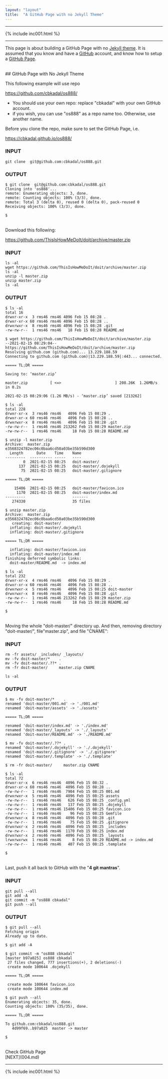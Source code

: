 ```yaml
---
layout: "layout"
title:  "A GitHub Page with no Jekyll Theme"
---
```


<hr>
{% include inc001.html %}
<hr>

This page is about building a GitHub Page with no [Jekyll theme](https://jekyllrb.com/docs/themes/).
It is assumed that you know and have a [GitHub](https://github.com/) account, and know how to setup
a [GitHub Page](https://pages.github.com/).

<br>
## GitHub Page with No Jekyll Theme

This following example will use repo 

<https://github.com/cbkadal/os888/>

* You should use your own repo: replace "cbkadal" with your own GitHub account.
* if you wish, you can use "os888" as a repo name too. Otherwise, use another name.

Before you clone the repo, make sure to set the GitHub Page, i.e. 

<https://cbkadal.github.io/os888/>

### INPUT
```
git clone  git@github.com:cbkadal/os888.git

```

### OUTPUT
```
$ git clone  git@github.com:cbkadal/os888.git
Cloning into 'os888'...
remote: Enumerating objects: 3, done.
remote: Counting objects: 100% (3/3), done.
remote: Total 3 (delta 0), reused 0 (delta 0), pack-reused 0
Receiving objects: 100% (3/3), done.

$
```

<br>
Download this following:

<https://github.com/ThisIsHowMeDoIt/doit/archive/master.zip>

### INPUT
```
ls -al
wget https://github.com/ThisIsHowMeDoIt/doit/archive/master.zip
ls -al
unzip -l master.zip 
unzip master.zip 
ls -al

```

### OUTPUT
```
$ ls -al
total 16
drwxr-xr-x  3 rms46 rms46 4096 Feb 15 08:28 .
drwxr-xr-x 60 rms46 rms46 4096 Feb 15 08:28 ..
drwxrwxr-x  8 rms46 rms46 4096 Feb 15 08:28 .git
-rw-rw-r--  1 rms46 rms46   18 Feb 15 08:28 README.md

$ wget https://github.com/ThisIsHowMeDoIt/doit/archive/master.zip
--2021-02-15 08:29:04--  https://github.com/ThisIsHowMeDoIt/doit/archive/master.zip
Resolving github.com (github.com)... 13.229.188.59
Connecting to github.com (github.com)|13.229.188.59|:443... connected.

===== TL;DR =====

Saving to: ‘master.zip’

master.zip          [ <=>                        ] 208.26K  1.26MB/s    in 0.2s    

2021-02-15 08:29:06 (1.26 MB/s) - ‘master.zip’ saved [213262]

$ ls -al
total 228
drwxr-xr-x  3 rms46 rms46   4096 Feb 15 08:29 .
drwxr-xr-x 60 rms46 rms46   4096 Feb 15 08:28 ..
drwxrwxr-x  8 rms46 rms46   4096 Feb 15 08:28 .git
-rw-rw-r--  1 rms46 rms46 213262 Feb 15 08:29 master.zip
-rw-rw-r--  1 rms46 rms46     18 Feb 15 08:28 README.md

$ unzip -l master.zip 
Archive:  master.zip
e3568324782ec06c0baa6cd50a03be35b590d300
  Length      Date    Time    Name
---------  ---------- -----   ----
        0  2021-02-15 08:25   doit-master/
      137  2021-02-15 08:25   doit-master/.dojekyll
       75  2021-02-15 08:25   doit-master/.gitignore

===== TL;DR =====

    15406  2021-02-15 08:25   doit-master/favicon.ico
     1170  2021-02-15 08:25   doit-master/index.md
---------                     -------
   274330                     35 files

$ unzip master.zip 
Archive:  master.zip
e3568324782ec06c0baa6cd50a03be35b590d300
   creating: doit-master/
  inflating: doit-master/.dojekyll   
  inflating: doit-master/.gitignore  

===== TL;DR =====

  inflating: doit-master/favicon.ico  
  inflating: doit-master/index.md    
finishing deferred symbolic links:
  doit-master/README.md  -> index.md

$ ls -al
total 232
drwxr-xr-x  4 rms46 rms46   4096 Feb 15 08:29 .
drwxr-xr-x 60 rms46 rms46   4096 Feb 15 08:28 ..
drwxrwxr-x  5 rms46 rms46   4096 Feb 15 08:25 doit-master
drwxrwxr-x  8 rms46 rms46   4096 Feb 15 08:28 .git
-rw-rw-r--  1 rms46 rms46 213262 Feb 15 08:29 master.zip
-rw-rw-r--  1 rms46 rms46     18 Feb 15 08:28 README.md

$

```

<br>
Moving the whole "doit-master/" directory up.
And then, removing directory "doit-master/", file"master.zip", and file "CNAME":

### INPUT
```
rm -fr assets/ _includes/ _layouts/
mv -fv doit-master/*    .
mv -fv doit-master/.??* .
rm -fr doit-master/     master.zip CNAME

ls -al

```

### OUTPUT
```
$ mv -fv doit-master/*    .
renamed 'doit-master/001.md' -> './001.md'
renamed 'doit-master/assets' -> './assets'

===== TL;DR =====

renamed 'doit-master/index.md' -> './index.md'
renamed 'doit-master/_layouts' -> './_layouts'
renamed 'doit-master/README.md' -> './README.md'

$ mv -fv doit-master/.??* .
renamed 'doit-master/.dojekyll' -> './.dojekyll'
renamed 'doit-master/.gitignore' -> './.gitignore'
renamed 'doit-master/.template' -> './.template'

$ rm -fr doit-master/     master.zip CNAME

$ ls -al
total 72
drwxr-xr-x  6 rms46 rms46  4096 Feb 15 08:32 .
drwxr-xr-x 60 rms46 rms46  4096 Feb 15 08:28 ..
-rw-rw-r--  1 rms46 rms46  7904 Feb 15 08:25 001.md
drwxrwxr-x  5 rms46 rms46  4096 Feb 15 08:25 assets
-rw-rw-r--  1 rms46 rms46   626 Feb 15 08:25 _config.yml
-rw-rw-r--  1 rms46 rms46   137 Feb 15 08:25 .dojekyll
-rw-rw-r--  1 rms46 rms46 15406 Feb 15 08:25 favicon.ico
-rw-rw-r--  1 rms46 rms46    96 Feb 15 08:25 Gemfile
drwxrwxr-x  8 rms46 rms46  4096 Feb 15 08:28 .git
-rw-rw-r--  1 rms46 rms46    75 Feb 15 08:25 .gitignore
drwxrwxr-x  2 rms46 rms46  4096 Feb 15 08:25 _includes
-rw-rw-r--  1 rms46 rms46  1170 Feb 15 08:25 index.md
drwxrwxr-x  2 rms46 rms46  4096 Feb 15 08:25 _layouts
lrwxrwxrwx  1 rms46 rms46     8 Feb 15 08:29 README.md -> index.md
-rw-rw-r--  1 rms46 rms46   407 Feb 15 08:25 .template

$ 

```

<br>
Last, push it all back to GitHub with the "<b>4 git mantras</b>".

### INPUT
```
git pull --all
git add -A
git commit -m "os888 cbkadal"
git push --all

```

### OUTPUT
```
$ git pull --all
Fetching origin
Already up to date.

$ git add -A

$ git commit -m "os888 cbkadal"
[master b97a025] os888 cbkadal
 27 files changed, 777 insertions(+), 2 deletions(-)
 create mode 100644 .dojekyll

===== TL;DR =====

 create mode 100644 favicon.ico
 create mode 100644 index.md

$ git push --all
Enumerating objects: 35, done.
Counting objects: 100% (35/35), done.

===== TL;DR =====

To github.com:cbkadal/os888.git
   4d99f69..b97a025  master -> master

$ 

```

<br>
Check GitHub Page
<https://cbkadal.github.io/os888/>

<br>
[NEXT](004.md)
<hr>
{% include inc001.html %}
